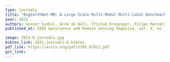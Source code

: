 ```yaml
---
type: journals
title: "BigEarthNet-MM: A Large Scale Multi-Modal Multi-Label Benchmark Archive for Remote Sensing Image Classification and Retrieval"
year: 2021
authors: Gencer Sumbul, Arne de Wall, Tristan Kreuziger, Filipe Marcelino, Hugo Costa, Pedro Benevides, Mário Caetano, Begüm Demir, Volker Markl
published_at: IEEE Geoscience and Remote Sensing Magazine, vol. 9, no. 3, pp. 174-180, Sept. 2021

image: 2021-6-journals.jpg
bibtex_link: 2021-journals-6.bibtex
pdf_link: https://arxiv.org/pdf/2105.07921.pdf
git_link:
---
```


